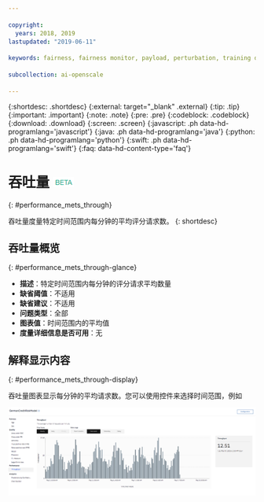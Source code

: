 ```yaml
---

copyright:
  years: 2018, 2019
lastupdated: "2019-06-11"

keywords: fairness, fairness monitor, payload, perturbation, training data, performance, throughput

subcollection: ai-openscale

---
```


{:shortdesc: .shortdesc}
{:external: target="_blank" .external}
{:tip: .tip}
{:important: .important}
{:note: .note}
{:pre: .pre}
{:codeblock: .codeblock}
{:download: .download}
{:screen: .screen}
{:javascript: .ph data-hd-programlang='javascript'}
{:java: .ph data-hd-programlang='java'}
{:python: .ph data-hd-programlang='python'}
{:swift: .ph data-hd-programlang='swift'}
{:faq: data-hd-content-type='faq'}

# 吞吐量 ![beta 标记](images/beta.png)
{: #performance_mets_through}

吞吐量度量特定时间范围内每分钟的平均评分请求数。
{: shortdesc}

## 吞吐量概览
{: #performance_mets_through-glance}

- **描述**：特定时间范围内每分钟的评分请求平均数量
- **缺省阈值**：不适用
- **缺省建议**：不适用
- **问题类型**：全部
- **图表值**：时间范围内的平均值
- **度量详细信息是否可用**：无

## 解释显示内容
{: #performance_mets_through-display}

吞吐量图表显示每分钟的平均请求数。您可以使用控件来选择时间范围，例如 

![性能图表](images/performance_metrics_001.png)
